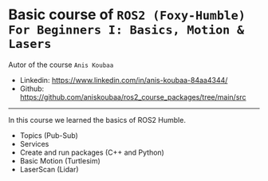 # Basic course of `ROS2 (Foxy-Humble) For Beginners I: Basics, Motion & Lasers`

Autor of the course `Anis Koubaa`
 - Linkedin: https://www.linkedin.com/in/anis-koubaa-84aa4344/
 - Github: https://github.com/aniskoubaa/ros2_course_packages/tree/main/src

---

In this course we learned the basics of ROS2 Humble.
 - Topics (Pub-Sub)
 - Services
 - Create and run packages (C++ and Python)
 - Basic Motion (Turtlesim)
 - LaserScan (Lidar)